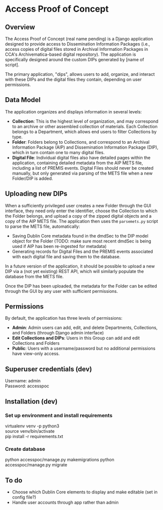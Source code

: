 # Access Proof of Concept

## Overview

The Access Proof of Concept (real name pending) is a Django application designed to provide access to Dissemination Information Packages (i.e., access copies of digital files stored in Archival Information Packages in CCA's Archivematica-based digital repository). The application is specifically designed around the custom DIPs generated by [name of script].

The primary application, "dips", allows users to add, organize, and interact with these DIPs and the digital files they contain, depending on user permissions.

## Data Model

The application organizes and displays information in several levels:

* **Collection**: This is the highest level of organization, and may correspond to an archive or other assembled collection of materials. Each Collection belongs to a Department, which allows end users to filter Collections by type.
* **Folder**: Folders belong to Collections, and correspond to an Archival Information Package (AIP) and Dissemination Information Package (DIP), which in turn contain one to many digital files.
* **Digital File**: Individual digital files also have detailed pages within the application, containing detailed metadata from the AIP METS file, including a list of PREMIS events. Digital Files should never be created manually, but only generated via parsing of the METS file when a new Folder/DIP is added.

## Uploading new DIPs

When a sufficiently privileged user creates a new Folder through the GUI interface, they need only enter the identifier, choose the Collection to which the Folder belongs, and upload a copy of the zipped digital objects and a copy of the AIP METS file. The application then uses the `parsemets.py` script to parse the METS file, automatically:

* Saving Dublin Core metadata found in the dmdSec to the DIP model object for the Folder (TODO: make sure most recent dmdSec is being used if AIP has been re-ingested for metadata)  
* Generating records for Digital Files and the PREMIS events associated with each digital file and saving them to the database.

In a future version of the application, it should be possible to upload a new DIP via a (not yet existing) REST API, which will similarly populate the database from the METS file.

Once the DIP has been uploaded, the metadata for the Folder can be edited through the GUI by any user with sufficient permissions.

## Permissions

By default, the application has three levels of permissions:

* **Admin**: Admin users can add, edit, and delete Departments, Collections, and Folders (through Django admin interface)
* **Edit Collections and DIPs**: Users in this Group can add and edit Collections and Folders
* **Public**: Users with a username/password but no additional permissions have view-only access.

## Superuser credentials (dev)

Username: admin  
Password: accesspoc

## Installation (dev)

### Set up environment and install requirements

virtualenv venv -p python3  
source venv/bin/activate  
pip install -r requirements.txt

### Create database

python accesspoc/manage.py makemigrations
python accesspoc/manage.py migrate

## To do

* Choose which Dublin Core elements to display and make editable (set in config file?)    
* Handle user accounts through app rather than admin
